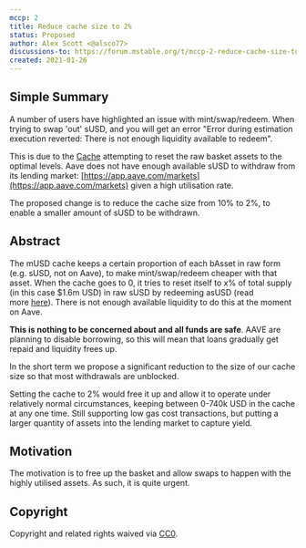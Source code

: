 ```yaml
---
mccp: 2
title: Reduce cache size to 2%
status: Proposed
author: Alex Scott <@alsco77>
discussions-to: https://forum.mstable.org/t/mccp-2-reduce-cache-size-to-2/333
created: 2021-01-26
---
```


<!--You can leave these HTML comments in your merged MCCP and delete the visible duplicate text guides, they will not appear and may be helpful to refer to if you edit it again. This is the suggested template for new MCCPs. Note that an MCCP number will be assigned by an editor. When opening a pull request to submit your MCCP, please use an abbreviated title in the filename, `mccp-draft_title_abbrev.md`. The title should be 44 characters or less.-->

## Simple Summary

<!--"If you can't explain it simply, you don't understand it well enough." Provide a simplified and layman-accessible explanation of the MCCP.-->

A number of users have highlighted an issue with mint/swap/redeem. When trying to swap 'out' sUSD, and you will get an error "Error during estimation execution reverted: There is not enough liquidity available to redeem".

This is due to the [Cache](https://mips.mstable.org/MIPS/mip-3) attempting to reset the raw basket assets to the optimal levels. Aave does not have enough available sUSD to withdraw from its lending market: [https://app.aave.com/markets](https://app.aave.com/markets) given a high utilisation rate.

The proposed change is to reduce the cache size from 10% to 2%, to enable a smaller amount of sUSD to be withdrawn.

## Abstract

<!--A short (~200 word) description of the variable change proposed.-->

The mUSD cache keeps a certain proportion of each bAsset in raw form (e.g. sUSD, not on Aave), to make mint/swap/redeem cheaper with that asset. When the cache goes to 0, it tries to reset itself to x% of total supply (in this case \$1.6m USD) in raw sUSD by redeeming asUSD (read more [here](https://mips.mstable.org/MIPS/mip-3)). There is not enough available liquidity to do this at the moment on Aave.

**This is nothing to be concerned about and all funds are safe**. AAVE are planning to disable borrowing, so this will mean that loans gradually get repaid and liquidity frees up.

In the short term we propose a significant reduction to the size of our cache size so that most withdrawals are unblocked.

Setting the cache to 2% would free it up and allow it to operate under relatively normal circumstances, keeping between 0-740k USD in the cache at any one time. Still supporting low gas cost transactions, but putting a larger quantity of assets into the lending market to capture yield.

## Motivation

<!--The motivation is critical for MCCPs that want to update variables within mStable. It should clearly explain why the existing variable is not incentive aligned. MCCP submissions without sufficient motivation may be rejected outright.-->

The motivation is to free up the basket and allow swaps to happen with the highly utilised assets. As such, it is quite urgent.

## Copyright

Copyright and related rights waived via [CC0](https://creativecommons.org/publicdomain/zero/1.0/).
